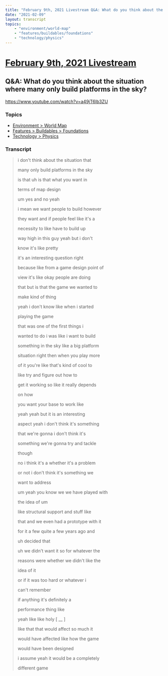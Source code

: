 ```yaml
---
title: "February 9th, 2021 Livestream Q&A: What do you think about the situation where many only build platforms in the sky?"
date: "2021-02-09"
layout: transcript
topics:
    - "environment/world-map"
    - "features/buildables/foundations"
    - "technology/physics"
---
```

# [February 9th, 2021 Livestream](../2021-02-09.md)
## Q&A: What do you think about the situation where many only build platforms in the sky?
https://www.youtube.com/watch?v=a49jT6lb3ZU

### Topics
* [Environment > World Map](../topics/environment/world-map.md)
* [Features > Buildables > Foundations](../topics/features/buildables/foundations.md)
* [Technology > Physics](../topics/technology/physics.md)

### Transcript

> i don't think about the situation that
>
> many only build platforms in the sky
>
> is that uh is that what you want in
>
> terms of map design
>
> um yes and no yeah
>
> i mean we want people to build however
>
> they want and if people feel like it's a
>
> necessity to like have to build up
>
> way high in this guy yeah but i don't
>
> know it's like pretty
>
> it's an interesting question right
>
> because like from a game design point of
>
> view it's like okay people are doing
>
> that but is that the game we wanted to
>
> make kind of thing
>
> yeah i don't know like when i started
>
> playing the game
>
> that was one of the first things i
>
> wanted to do i was like i want to build
>
> something in the sky like a big platform
>
> situation right then when you play more
>
> of it you're like that's kind of cool to
>
> like try and figure out how to
>
> get it working so like it really depends
>
> on how
>
> you want your base to work like
>
> yeah yeah but it is an interesting
>
> aspect yeah i don't think it's something
>
> that we're gonna i don't think it's
>
> something we're gonna try and tackle
>
> though
>
> no i think it's a whether it's a problem
>
> or not i don't think it's something we
>
> want to address
>
> um yeah you know we we have played with
>
> the idea of um
>
> like structural support and stuff like
>
> that and we even had a prototype with it
>
> for it a few quite a few years ago and
>
> uh decided that
>
> uh we didn't want it so for whatever the
>
> reasons were whether we didn't like the
>
> idea of it
>
> or if it was too hard or whatever i
>
> can't remember
>
> if anything it's definitely a
>
> performance thing like
>
> yeah like like holy [ __ ]
>
> like that that would affect so much it
>
> would have affected like how the game
>
> would have been designed
>
> i assume yeah it would be a completely
>
> different game
